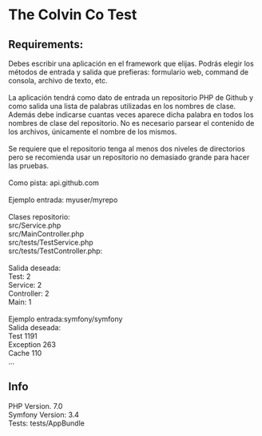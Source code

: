 The Colvin Co Test
==================

Requirements:
-------------
Debes escribir una aplicación en el framework que elijas. Podrás elegir los métodos de
entrada y salida que prefieras: formulario web, command de consola, archivo de texto, etc.<br><br>
La aplicación tendrá como dato de entrada un repositorio PHP de Github y como salida una
lista de palabras utilizadas en los nombres de clase. Además debe indicarse cuantas veces
aparece dicha palabra en todos los nombres de clase del repositorio. No es necesario
parsear el contenido de los archivos, únicamente el nombre de los mismos.
<br><br>
Se requiere que el repositorio tenga al menos dos niveles de directorios pero se recomienda
usar un repositorio no demasiado grande para hacer las pruebas.
<br><br>
Como pista: api.github.com
<br><br>Ejemplo entrada: myuser/myrepo
<br><br>Clases repositorio:
<br>src/Service.php
<br>src/MainController.php
<br>src/tests/TestService.php
<br>src/tests/TestController.php:
<br><br>Salida deseada:
<br>Test: 2
<br>Service: 2
<br>Controller: 2
<br>Main: 1
<br><br>Ejemplo entrada: ​symfony/symfony
<br>Salida deseada:
<br>Test 1191
<br>Exception 263
<br>Cache 110
<br>...

Info
----
PHP Version. 7.0
<br>
Symfony Version: 3.4
<br>
Tests: tests/AppBundle